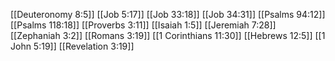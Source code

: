 [[Deuteronomy 8:5]]
[[Job 5:17]]
[[Job 33:18]]
[[Job 34:31]]
[[Psalms 94:12]]
[[Psalms 118:18]]
[[Proverbs 3:11]]
[[Isaiah 1:5]]
[[Jeremiah 7:28]]
[[Zephaniah 3:2]]
[[Romans 3:19]]
[[1 Corinthians 11:30]]
[[Hebrews 12:5]]
[[1 John 5:19]]
[[Revelation 3:19]]
